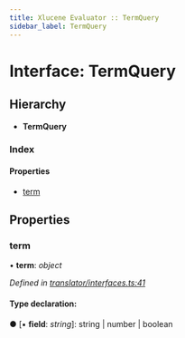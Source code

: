 ```yaml
---
title: Xlucene Evaluator :: TermQuery
sidebar_label: TermQuery
---
```


# Interface: TermQuery

## Hierarchy

* **TermQuery**

### Index

#### Properties

* [term](termquery.md#term)

## Properties

###  term

• **term**: *object*

*Defined in [translator/interfaces.ts:41](https://github.com/terascope/teraslice/blob/7cdb60b1/packages/xlucene-evaluator/src/translator/interfaces.ts#L41)*

#### Type declaration:

● \[▪ **field**: *string*\]: string | number | boolean
